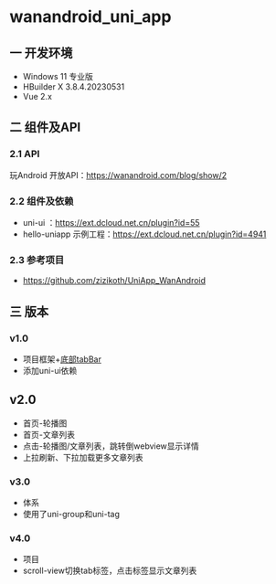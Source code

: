 # wanandroid_uni_app

## 一 开发环境

* Windows 11 专业版
* HBuilder X 3.8.4.20230531
* Vue 2.x

## 二 组件及API

### 2.1 API

玩Android 开放API：https://wanandroid.com/blog/show/2

### 2.2 组件及依赖

* uni-ui ：https://ext.dcloud.net.cn/plugin?id=55
* hello-uniapp 示例工程：https://ext.dcloud.net.cn/plugin?id=4941

### 2.3 参考项目

* https://github.com/zizikoth/UniApp_WanAndroid


## 三 版本

### v1.0

* 项目框架+[底部tabBar][1]
* 添加uni-ui依赖

## v2.0

* 首页-轮播图
* 首页-文章列表
* 点击-轮播图/文章列表，跳转倒webview显示详情
* 上拉刷新、下拉加载更多文章列表

### v3.0 

* 体系
* 使用了uni-group和uni-tag

### v4.0

* 项目
* scroll-view切换tab标签，点击标签显示文章列表



[1]:https://uniapp.dcloud.net.cn/collocation/pages.html#tips-tabbar
